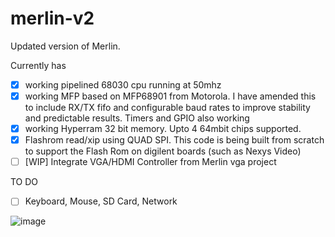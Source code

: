# merlin-v2
Updated version of Merlin. 

Currently has 
- [x] working pipelined 68030 cpu running at 50mhz
- [x] working MFP based on MFP68901 from Motorola. I have amended this to include RX/TX fifo and configurable baud rates to improve stability and predictable results. Timers and GPIO also working
- [x] working Hyperram 32 bit memory. Upto 4 64mbit chips supported.
- [X] Flashrom read/xip using QUAD SPI. This code is being built from scratch to support the Flash Rom on digilent boards (such as Nexys Video)
- [ ] [WIP] Integrate VGA/HDMI Controller from Merlin vga project
      
TO DO
- [ ] Keyboard, Mouse, SD Card, Network


![image](https://github.com/mattuna15/merlin-v2/assets/16086727/93461986-8602-4a06-a2a1-92b2070e981f)

